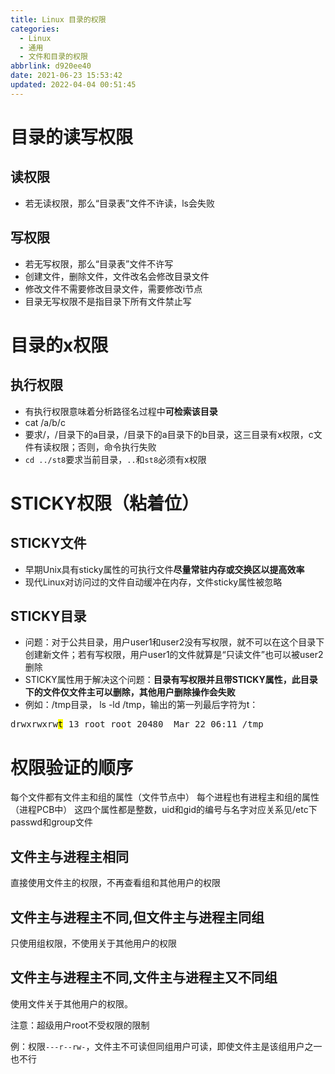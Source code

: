 ```yaml
---
title: Linux 目录的权限
categories: 
  - Linux
  - 通用
  - 文件和目录的权限
abbrlink: d920ee40
date: 2021-06-23 15:53:42
updated: 2022-04-04 00:51:45
---
```

# 目录的读写权限
## 读权限
- 若无读权限，那么“目录表”文件不许读，ls会失败

## 写权限
- 若无写权限，那么“目录表”文件不许写
- 创建文件，删除文件，文件改名会修改目录文件
- 修改文件不需要修改目录文件，需要修改i节点
- 目录无写权限不是指目录下所有文件禁止写

# 目录的x权限
## 执行权限
- 有执行权限意味着分析路径名过程中**可检索该目录**
- cat /a/b/c 
- 要求/，/目录下的a目录，/目录下的a目录下的b目录，这三目录有x权限，c文件有读权限；否则，命令执行失败
- `cd ../st8`要求当前目录，`..`和`st8`必须有x权限

# STICKY权限（粘着位）
## STICKY文件
- 早期Unix具有sticky属性的可执行文件**尽量常驻内存或交换区以提高效率**
- 现代Linux对访问过的文件自动缓冲在内存，文件sticky属性被忽略

## STICKY目录
- 问题：对于公共目录，用户user1和user2没有写权限，就不可以在这个目录下创建新文件；若有写权限，用户user1的文件就算是“只读文件”也可以被user2删除
- STICKY属性用于解决这个问题：**目录有写权限并且带STICKY属性，此目录下的文件仅文件主可以删除，其他用户删除操作会失败**
- 例如：/tmp目录， ls -ld /tmp，输出的第一列最后字符为t：

<pre>
drwxrwxrw<mark>t</mark> 13 root root 20480  Mar 22 06:11 /tmp
</pre>

# 权限验证的顺序
每个文件都有文件主和组的属性（文件节点中）
每个进程也有进程主和组的属性（进程PCB中）
这四个属性都是整数，uid和gid的编号与名字对应关系见/etc下passwd和group文件
## 文件主与进程主相同
直接使用文件主的权限，不再查看组和其他用户的权限

## 文件主与进程主不同,但文件主与进程主同组
只使用组权限，不使用关于其他用户的权限

## 文件主与进程主不同,文件主与进程主又不同组
使用文件关于其他用户的权限。

注意：超级用户root不受权限的限制

例：权限`---r--rw-`，文件主不可读但同组用户可读，即使文件主是该组用户之一也不行
